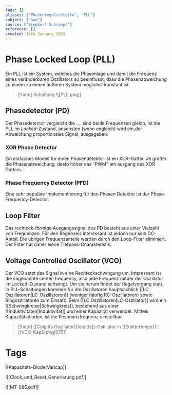 ```yaml
---
tags: []
aliases: ["Phasenregelschleife", "PLL"]
subject: ["hwe"]
source: ["Siegbert Schrempf"]
reference: []
created: 19th January 2023
---
```


# Phase Locked Loop (PLL)

Ein PLL ist ein System, welches die Phasenlage und damit die Frequenz eines veränderbaren Oszillators so beeinflusst, dass die Phasenabweichung zu einem zu einem äußeren System möglichst konstant ist. 

> [!note] Schaltung
> ![[PLL.png]]


## Phasedetector (PD)
Der Phasedetector vergleicht die .... sind beide Frequenzen gleich, ist die PLL im *Locked*-Zustand, ansonsten (wenn ungleich) wird ein,der Abweichung proportionales Signal, ausgegeben.

### XOR Phase Detector
Ein einfaches Modell für einen Phasendetektor ist ein XOR-Gatter.
Je größer die Phasenabweichung, desto höher das "PWM" am ausgang des XOR Gatters.

### Phase Frequency Detector (PFD)
Eine sehr populäre Implementierung für den Phasen Detektor ist der Phase-Frequency-Detector.



## Loop Filter
Das rechteck-förmige Ausgangssignal des PD besteht aus einer Vielzahl von Frequenzen.
Für den Regelkreis interessant ist jedoch nur sein DC-Anteil. Die übrigen Frequenzanteile werden durch den Loop-Filter eliminiert. Der Filter hat daher eiene Tiefpass-Charakteristik.

## Voltage Controlled Oscillator (VCO)
Der VCO setzt das Signal in eine Rechteckschwingung um. Interessant ist die sogenannte center-frequency, also jede Frequenz mitder der Oszillator im Locked-Zustand schwingt.
Um sie herum findet der Regelvorgang statt.
In PLL-Schaltungen kommen für die Oszillatoren hauptsächlich [[LC Oszillatoren|LC-Oszillatoren]] (weniger häufig RC-Oszillatoren) sowie Ringoszillatoren zum Einsatz.
Beim [[LC Oszillatoren|LC-Oszillator]] wird ein [[Schwingkreise|Schwingkreis]], bestehend aus einer [[Induktivitäten|Induktivität]] und einer Kapazität verwendet. Mittels Kapazitätsdioden, ist die Resonanzfrequenz einstellbar.

>[!note] [[Colpitts Oszillator|Colpitts]]-Ostillator in [[Emitterfolger]]
> ![[VCO_KapD.png|675]]

# Tags
[[Kapazitäts-Diode|Varicap]]


![[Clock_und_Reset_Generierung.pdf]]

![[MT-086.pdf]]
